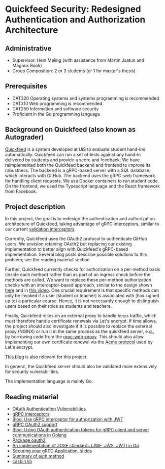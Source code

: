 # Quickfeed Security: Redesigned Authentication and Authorization Architecture

## Administrative

- Supervisor: Hein Meling (with assistance from Martin Jaatun and Magnus Book)
- Group Composition: 2 or 3 students (or 1 for master's thesis)

## Prerequisites

- DAT320 Operating systems and systems programming is recommended
- DAT310 Web programming is recommended
- DAT250 Information and software security
- Proficient in the Go programming language

## Background on Quickfeed (also known as Autograder)

[Quickfeed][1] is a system developed at UiS to evaluate student hand-ins automatically.
Quickfeed can run a set of tests against any hand-in delivered by students and provide a score and feedback.
We have reimplemented both the Quickfeed backend and frontend to improve its robustness.
The backend is a gRPC-based server with a SQL database, which interacts with GitHub.
The backend uses the gRPC-web framework for handling client requests.
We use Docker containers to run student code.
On the frontend, we used the Typescript language and the React framework from Facebook.

## Project description

In this project, the goal is to redesign the authentication and authorization architecture of Quickfeed, taking advantage of gRPC interceptors, similar to our current [validation interceptors][5].

Currently, Quickfeed uses the OAuth2 protocol to authenticate GitHub users.
We envision retaining OAuth2 but replacing our existing implementation to better align with Quickfeed's gRPC-based implementation.
Several blog posts describe possible solutions to this problem; see the reading material section.

Further, Quickfeed currently checks for authorization on a per-method basis (inside each method) rather than as part of an ingress check before the methods are called.
We want to replace these per-method authorization checks with an interceptor-based approach, similar to the design shown [here][2] and in [this video][3].
One crucial requirement is that specific methods can only be invoked if a user (student or teacher) is associated with (has signed up to) a particular course.
Hence, it is not necessarily enough to distinguish users based on their roles as students and teachers.

Finally, Quickfeed relies on an external proxy to handle `https` traffic, which must therefore handle certificate renewals via Let's encrypt.
If time allows, the project should also investigate if it is possible to replace the external proxy (NGINX) or run it in the same process as the quickfeed server, e.g., by borrowing code from the [grpc-web-proxy][4].
This should also allow implementing our own certificate renewal via the [Acme protocol][6] used by Let's encrypt.

[This blog][7] is also relevant for this project.

In general, the Quickfeed server should also be validated more extensively for security vulnerabilities.

The implementation language is mainly Go.

## Reading material

- [OAuth Authentication Vulnerabilities](https://portswigger.net/web-security/oauth)
- [gRPC interceptors](https://www.blog.dsb.dev/2019/06/14/creating-grpc-interceptors-in-go.html)
- [Blog: Use gRPC interceptor for authorization with JWT](https://dev.to/techschoolguru/use-grpc-interceptor-for-authorization-with-jwt-1c5h)
- [gRPC OAuth2 support](https://github.com/grpc/grpc-go/blob/master/Documentation/grpc-auth-support.md)
- [Blog: Using OAuth authentication tokens for gRPC client and server communications in Golang](http://www.inanzzz.com/index.php/post/cvjx/using-oauth-authentication-tokens-for-grpc-client-and-server-communications-in-golang)
- [Package oauth2](https://pkg.go.dev/golang.org/x/oauth2)
- [An implementation of JOSE standards (JWE, JWS, JWT) in Go](https://github.com/square/go-jose)
- [Securing your gRPC Application, slides](https://talks.godoc.org/github.com/lpabon/go-slides/2019/nyc-meetup-july-18-2019.slide#1)
- [Summary of auth method](https://testdriven.io/blog/web-authentication-methods/)
- [casbin lib](https://github.com/casbin/casbin)

[1]: https://github.com/autograde/quickfeed
[2]: https://github.com/techschool/pcbook-go/tree/master/service
[3]: https://youtu.be/kVpB-uH6X-s
[4]: https://github.com/improbable-eng/grpc-web/tree/master/go/grpcwebproxy
[5]: https://github.com/autograde/quickfeed/blob/master/ag/validation.go#L32
[6]: https://pkg.go.dev/golang.org/x/crypto/acme/autocert#example-Manager
[7]: https://blog.gopheracademy.com/advent-2019/go-grps-and-tls/
